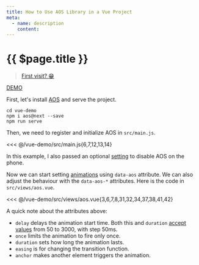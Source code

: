 ```yaml
---
title: How to Use AOS Library in a Vue Project
meta:
  - name: description
    content: 
---
```


# {{ $page.title }}

> [First visit? :grin:](./)

[DEMO](https://vuedemo.netlify.com/aos)

First, let's install [AOS](https://github.com/michalsnik/aos) and serve the project.

```bash{2}
cd vue-demo
npm i aos@next --save
npm run serve
```

Then, we need to register and initialize AOS in `src/main.js`.

<<< @/vue-demo/src/main.js{6,7,12,13,14}

In this example, I also passed an optional [setting](https://github.com/michalsnik/aos#1-initialize-aos) to disable AOS on the phone.

Now we can start setting [animations](https://github.com/michalsnik/aos#animations) using `data-aos` attribute. We can also adjust the behaviour with the `data-aos-*` attributes. Here is the code in `src/views/aos.vue`.

<<< @/vue-demo/src/views/aos.vue{3,6,7,8,31,32,34,37,38,41,42}

A quick note about the attributes above:

- `delay` delays the animation start time. Both this and `duration` [accept values](https://github.com/michalsnik/aos#setting-duration-delay) from 50 to 3000, with step 50ms.
- `once` limits the animation to fire only once.
- `duration` sets how long the animation lasts.
- `easing` is for changing the transition function.
- `anchor` makes another element triggers the animation.
